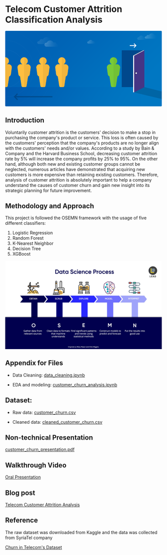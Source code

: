 
# Telecom Customer Attrition Classification Analysis
![](churn.png)

## Introduction

Voluntarily customer attrition is the customers' decision to make a stop in purchasing the company's product or service. This loss is often caused by the customers' perception that the company's products are no longer align with the customers' needs and/or values. According to a study by Bain & Company and the Harvard Business School, decreasing customer attrition rate by 5% will increase the company profits by 25% to 95%. On the other hand, although both new and existing customer groups cannot be neglected, numerous articles have demonstrated that acquiring new customers is more expensive than retaining existing customers. Therefore, analysis of customer attrition is absolutely important to help a company understand the causes of customer churn and gain new insight into its strategic planning for future improvement.

## Methodology and Approach

This project is followed the OSEMN framework with the usage of five different classifiers:

1. Logistic Regression
2. Random Forest
3. K-Nearest Neighbor
4. Decision Tree
5. XGBoost 

![](OSEMN.jpg)


## Appendix for Files
- Data Cleaning: <a href="https://github.com/linhmai19/telecom_customer_attrition_analysis/blob/master/data_cleaning.ipynb">data_cleaning.ipynb</a>

- EDA and modeling: <a href="https://github.com/linhmai19/telecom_customer_attrition_analysis/blob/master/customer_churn_analysis.ipynb">customer_churn_analysis.ipynb</a>

## Dataset:
- Raw data: <a href="https://github.com/linhmai19/telecom_customer_attrition_analysis/blob/master/customer_churn.csv">customer_churn.csv</a>

- Cleaned data: <a href="https://github.com/linhmai19/telecom_customer_attrition_analysis/blob/master/cleaned_customer_churn.csv">cleaned_customer_churn.csv</a>

## Non-technical Presentation

<a href="https://github.com/linhmai19/telecom_customer_attrition_analysis/blob/master/customer_attrition_presentation.pdf">customer_churn_presentation.pdf</a>

## Walkthrough Video

<a href="">Oral Presentation</a>

## Blog post

<a href="https://medium.com/@linhnp.mai/telecom-customer-attrition-analysis-6d5da0f3c361">Telecom Customer Attrition Analysis</a>

## Reference 
The raw dataset was downloaded from Kaggle and the data was collected from SyriaTel company 

<a href="https://www.kaggle.com/becksddf/churn-in-telecoms-dataset">Churn in Telecom's Dataset</a>


